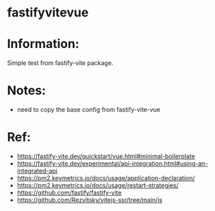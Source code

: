# fastifyvitevue

# Information:
  Simple test from fastify-vite package.

# Notes:
- need to copy the base config from fastify-vite-vue

# Ref:
- https://fastify-vite.dev/quickstart/vue.html#minimal-boilerplate
- https://fastify-vite.dev/experimental/api-integration.html#using-an-integrated-api
- https://pm2.keymetrics.io/docs/usage/application-declaration/
- https://pm2.keymetrics.io/docs/usage/restart-strategies/
- https://github.com/fastify/fastify-vite
- https://github.com/Rezvitsky/vitejs-ssr/tree/main/js










